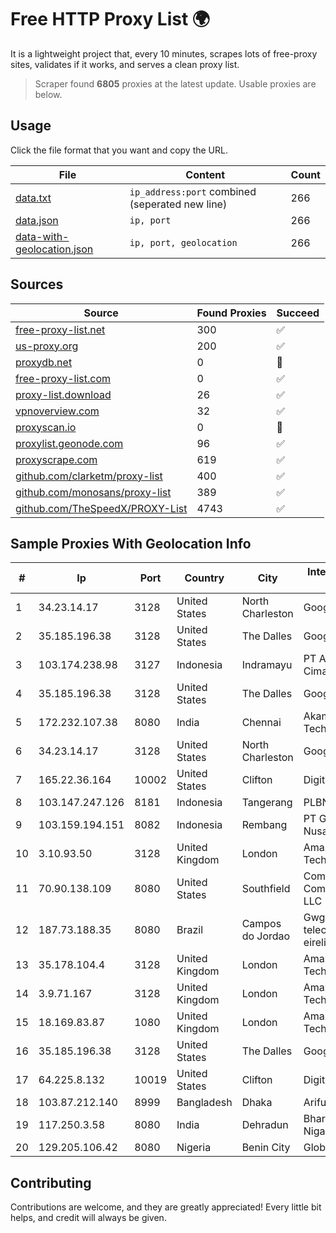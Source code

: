 
# Free HTTP Proxy List 🌍

It is a lightweight project that, every 10 minutes, scrapes lots of free-proxy sites, validates if it works, and serves a clean proxy list.


> Scraper found **6805** proxies at the latest update. Usable proxies are below.

## Usage

Click the file format that you want and copy the URL.


|File|Content|Count|
|----|-------|-----|
|[data.txt](https://raw.githubusercontent.com/themiralay/Proxy-List-World/master/data.txt)|`ip_address:port` combined (seperated new line)|266|
|[data.json](https://raw.githubusercontent.com/themiralay/Proxy-List-World/master/data.json)|`ip, port`|266|
|[data-with-geolocation.json](https://raw.githubusercontent.com/themiralay/Proxy-List-World/master/data-with-geolocation.json)|`ip, port, geolocation`|266|

## Sources

|Source|Found Proxies|Succeed|
|------|-------------|-------|
|[free-proxy-list.net](https://free-proxy-list.net)|300|✅|
|[us-proxy.org](https://www.us-proxy.org)|200|✅|
|[proxydb.net](http://proxydb.net)|0|🚫|
|[free-proxy-list.com](https://free-proxy-list.com/?page=&port=&type%5B%5D=http&type%5B%5D=https&up_time=0&search=Search)|0|✅|
|[proxy-list.download](https://www.proxy-list.download/HTTP)|26|✅|
|[vpnoverview.com](https://vpnoverview.com/privacy/anonymous-browsing/free-proxy-servers)|32|✅|
|[proxyscan.io](https://www.proxyscan.io)|0|🚫|
|[proxylist.geonode.com](https://proxylist.geonode.com/api/proxy-list?limit=300&page=1&sort_by=lastChecked&sort_type=desc&protocols=http,https)|96|✅|
|[proxyscrape.com](https://api.proxyscrape.com/v2/?request=displayproxies&protocol=http&timeout=10000&country=all&ssl=all&anonymity=all)|619|✅|
|[github.com/clarketm/proxy-list](https://raw.githubusercontent.com/clarketm/proxy-list/master/proxy-list-raw.txt)|400|✅|
|[github.com/monosans/proxy-list](https://raw.githubusercontent.com/monosans/proxy-list/main/proxies/http.txt)|389|✅|
|[github.com/TheSpeedX/PROXY-List](https://raw.githubusercontent.com/TheSpeedX/PROXY-List/master/http.txt)|4743|✅|


## Sample Proxies With Geolocation Info

|#|Ip|Port|Country|City|Internet Service Provider|
|-|--|----|-------|----|-------------------------|
|1|34.23.14.17|3128|United States|North Charleston|Google LLC|
|2|35.185.196.38|3128|United States|The Dalles|Google LLC|
|3|103.174.238.98|3127|Indonesia|Indramayu|PT Anugerah Cimanuk Raya|
|4|35.185.196.38|3128|United States|The Dalles|Google LLC|
|5|172.232.107.38|8080|India|Chennai|Akamai Technologies, Inc.|
|6|34.23.14.17|3128|United States|North Charleston|Google LLC|
|7|165.22.36.164|10002|United States|Clifton|DigitalOcean, LLC|
|8|103.147.247.126|8181|Indonesia|Tangerang|PLBNET|
|9|103.159.194.151|8082|Indonesia|Rembang|PT Giga Digital Nusantara|
|10|3.10.93.50|3128|United Kingdom|London|Amazon Technologies Inc.|
|11|70.90.138.109|8080|United States|Southfield|Comcast Cable Communications, LLC|
|12|187.73.188.35|8080|Brazil|Campos do Jordao|Gwg telco telecomunicaçoes eireli|
|13|35.178.104.4|3128|United Kingdom|London|Amazon Technologies Inc.|
|14|3.9.71.167|3128|United Kingdom|London|Amazon Technologies Inc.|
|15|18.169.83.87|1080|United Kingdom|London|Amazon Technologies Inc.|
|16|35.185.196.38|3128|United States|The Dalles|Google LLC|
|17|64.225.8.132|10019|United States|Clifton|DigitalOcean, LLC|
|18|103.87.212.140|8999|Bangladesh|Dhaka|Arifuzzaman Auni|
|19|117.250.3.58|8080|India|Dehradun|Bharat Sanchar Nigam Ltd|
|20|129.205.106.42|8080|Nigeria|Benin City|Globacom Limited|



## Contributing

Contributions are welcome, and they are greatly appreciated! Every
little bit helps, and credit will always be given.

